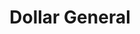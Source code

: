 ---
title: "Dollar General"
url: /smithfield/dollar-general-benns-church-boulevard/
shop: Kramladen
---
